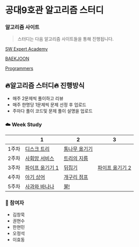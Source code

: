 # 공대9호관 알고리즘 스터디

### 알고리즘 사이트

> 스터디는 다음 알고리즘 사이트들을 통해 진행됩니다.

[SW Expert Academy](https://swexpertacademy.com/main/main.do)

[BAEKJOON](https://www.acmicpc.net/)

[Programmers](https://programmers.co.kr/learn/challenges?tab=all_challenges)

## :fire:알고리즘 스터디:fire: 진행방식

- 매주 2문제씩 풀이하고 리뷰
- 매주 한명당 1문제씩 문제 선정 후 업로드
- 주마다 풀이 코드및 문제 풀이 설명을 업로드

### :cloud: Week Study

|        | 1                                                            | 2                                                            | 3                                                            |
| :----: | ------------------------------------------------------------ | ------------------------------------------------------------ | ------------------------------------------------------------ |
| 1주차  | [디스크 트리](https://www.acmicpc.net/problem/7432) | [통나무 옮기기](https://www.acmicpc.net/problem/1938) | | |
| 2주차  | [사회망 서비스](https://www.acmicpc.net/problem/2533) | [트리의 지름](https://www.acmicpc.net/problem/1967) | | |
| 3주차  | [파이프 옮기기 1](https://www.acmicpc.net/problem/17070) | [뒤집기](https://www.acmicpc.net/problem/15999) | [파이프 옮기기 2](https://www.acmicpc.net/problem/17069) | |
| 4주차  | [아기 상어](https://www.acmicpc.net/problem/16236) | [개구리 점프](https://www.acmicpc.net/problem/17619) | | |
| 5주차  | [사과와 바나나](https://www.acmicpc.net/problem/3114) | [불!](https://www.acmicpc.net/problem/4179)
### :rainbow: 참여자

- 김창묵
- 권현수
- 한현민
- 오정석
- 이효동




